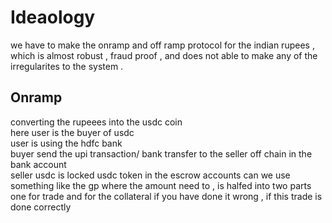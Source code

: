 # Ideaology 
we have to make the onramp and off ramp protocol for the indian rupees , which is almost robust , fraud proof , and does not able to make any of the irregularites to the system . 
## Onramp 
converting the  rupeees into the usdc coin  
here user is the buyer of usdc  
user is using the hdfc bank  
buyer send the upi transaction/ bank transfer to the seller off chain in the bank account  
seller usdc is locked usdc token in the escrow accounts 
can we use something like the gp where the amount need to , is halfed into two parts one for trade and for the collateral if you have done it wrong , if this trade is done correctly 


